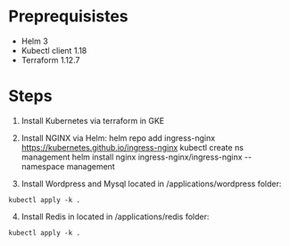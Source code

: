 # Preprequisistes

- Helm 3
- Kubectl client 1.18
- Terraform 1.12.7 


# Steps

1. Install Kubernetes via terraform in GKE

2. Install NGINX via Helm:
helm repo add ingress-nginx https://kubernetes.github.io/ingress-nginx
kubectl create ns management
helm install nginx ingress-nginx/ingress-nginx --namespace management

3. Install Wordpress and Mysql located in /applications/wordpress folder:

```
kubectl apply -k .
```

4. Install Redis in located in /applications/redis folder:
```
kubectl apply -k .
```

